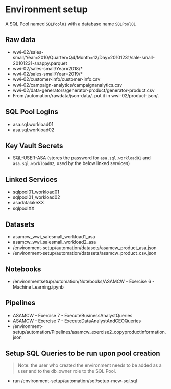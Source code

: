 # Environment setup

A SQL Pool named `SQLPool01` with a database name `SQLPool01`

## Raw data
* wwi-02/sales-small/Year=2010/Quarter=Q4/Month=12/Day=20101231/sale-small-20101231-snappy.parquet
* wwi-02/sales-small/Year=2018/*
* wwi-02/sales-small/Year=2019/*
* wwi-02/customer-info/customer-info.csv
* wwi-02/campaign-analytics/campaignanalytics.csv
* wwi-02/data-generators/generator-product/generator-product.csv
* From /automation/rawdata/json-data/*.* put it in wwi-02/product-json/*.*

## SQL Pool Logins
* asa.sql.workload01
* asa.sql.workload02

## Key Vault Secrets
* SQL-USER-ASA (stores the password for `asa.sql.workload01` and `asa.sql.workload02`, used by the below linked services)

## Linked Services
* sqlpool01_workload01
* sqlpool01_workload02
* asadatalakeXX
* sqlpoolXX

## Datasets
* asamcw_wwi_salesmall_workload1_asa
* asamcw_wwi_salesmall_workload2_asa
* /environment-setup/automation/datasets/asamcw_product_asa.json
* /environment-setup/automation/datasets/asamcw_product_csv.json
  
## Notebooks
* /environmentsetup/automation/Notebooks/ASAMCW - Exercise 6 - Machine Learning.ipynb

## Pipelines
* ASAMCW - Exercise 7 - ExecuteBusinessAnalystQueries
* ASAMCW - Exercise 7 - ExecuteDataAnalystAndCEOQueries
* /environment-setup/automation/Pipelines/asamcw_exercise2_copyproductinformation.json

## Setup SQL Queries to be run upon pool creation
> Note: the user who created the environment needs to be added as a user and to the db_owner role to the SQL Pool.
- run /environment-setup/automation/sql/setup-mcw-sql.sql